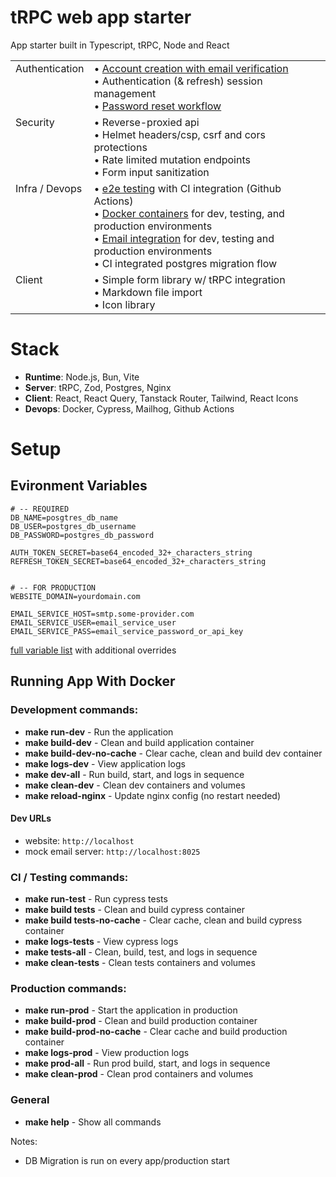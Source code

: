# tRPC web app starter
App starter built in Typescript, tRPC, Node and React 

<table>
  <tr>
    <td style="vertical-align: top;">Authentication</td>
    <td>
      • <a href="./docs/auth.md">Account creation with email verification</a><br>
      • Authentication (& refresh) session management<br>
      • <a href="./docs/password_reset.md">Password reset workflow</a>
    </td>
  </tr>
  <tr>
    <td style="vertical-align: top;">Security</td>
    <td>
      • Reverse-proxied api<br>
      • Helmet headers/csp, csrf and cors protections<br>
      • Rate limited mutation endpoints<br>
      • Form input sanitization
    </td>
  </tr>
  <tr>
    <td style="vertical-align: top;">Infra / Devops</td>
    <td>
      • <a href="./cypress/e2e/auth_spec.cy.ts">e2e testing</a> with CI integration (Github Actions)<br>
      • <a href="#running-app-with-docker">Docker containers</a> for dev, testing, and production environments<br>
      • <a href="./docs/email.md">Email integration</a> for dev, testing and production environments<br>
      • CI integrated postgres migration flow
    </td>
  </tr>
  <tr>
    <td style="vertical-align: top;">Client</td>
    <td>
      • Simple form library w/ tRPC integration<br>
      • Markdown file import<br>
      • Icon library
    </td>
  </tr>
</table>

# Stack
- **Runtime**: Node.js, Bun, Vite
- **Server**: tRPC, Zod, Postgres, Nginx
- **Client**: React, React Query, Tanstack Router, Tailwind, React Icons
- **Devops**: Docker, Cypress, Mailhog, Github Actions 


# Setup
## Evironment Variables
```env 
# -- REQUIRED
DB_NAME=posgtres_db_name
DB_USER=postgres_db_username
DB_PASSWORD=postgres_db_password

AUTH_TOKEN_SECRET=base64_encoded_32+_characters_string
REFRESH_TOKEN_SECRET=base64_encoded_32+_characters_string


# -- FOR PRODUCTION
WEBSITE_DOMAIN=yourdomain.com

EMAIL_SERVICE_HOST=smtp.some-provider.com
EMAIL_SERVICE_USER=email_service_user
EMAIL_SERVICE_PASS=email_service_password_or_api_key
``` 
[full variable list](./.env.example) with additional overrides


## Running App With Docker

### Development commands:
- **make run-dev**                - Run the application 
- **make build-dev**              - Clean and build application container
- **make build-dev-no-cache**     - Clear cache, clean and build dev container
- **make logs-dev**               - View application logs
- **make dev-all**                - Run build, start, and logs in sequence
- **make clean-dev**              - Clean dev containers and volumes
- **make reload-nginx**           - Update nginx config (no restart needed)

#### Dev URLs
- website: `http://localhost`     
- mock email server: `http://localhost:8025`


### CI / Testing commands:
- **make run-test**             - Run cypress tests
- **make build tests**          - Clean and build cypress container
- **make build tests-no-cache** - Clear cache, clean and build cypress container
- **make logs-tests**           - View cypress logs
- **make tests-all**            - Clean, build, test, and logs in sequence
- **make clean-tests**          - Clean tests containers and volumes

### Production commands:
- **make run-prod**               - Start the application in production
- **make build-prod**             - Clean and build production container
- **make build-prod-no-cache**    - Clear cache and build production container
- **make logs-prod**              - View production logs
- **make prod-all**               - Run prod build, start, and logs in sequence
- **make clean-prod**             - Clean prod containers and volumes

### General 
- **make help**                   - Show all commands 

Notes: 
- DB Migration is run on every app/production start
